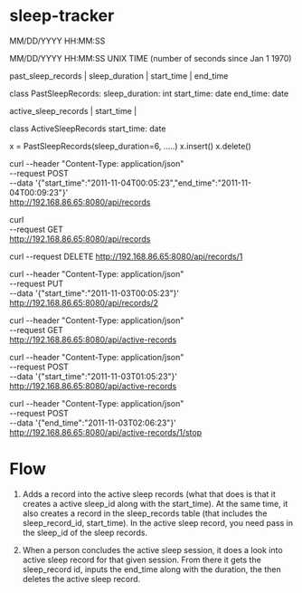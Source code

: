 # sleep-tracker

MM/DD/YYYY
HH:MM:SS

MM/DD/YYYY HH:MM:SS 
UNIX TIME (number of seconds since Jan 1 1970)

past_sleep_records
| sleep_duration | start_time | end_time 


class PastSleepRecords:
    sleep_duration: int
    start_time: date
    end_time: date

active_sleep_records
| start_time |


class ActiveSleepRecords
    start_time: date


x = PastSleepRecords(sleep_duration=6, .....)
x.insert()
x.delete()


curl --header "Content-Type: application/json" \
  --request POST \
  --data '{"start_time":"2011-11-04T00:05:23","end_time":"2011-11-04T00:09:23"}' \
  http://192.168.86.65:8080/api/records

  curl \
  --request GET \
  http://192.168.86.65:8080/api/records

  curl   --request DELETE   http://192.168.86.65:8080/api/records/1

  curl --header "Content-Type: application/json" \
  --request PUT \
  --data '{"start_time":"2011-11-03T00:05:23"}' \
  http://192.168.86.65:8080/api/records/2

  curl --header "Content-Type: application/json" \
  --request GET \
  http://192.168.86.65:8080/api/active-records

  curl --header "Content-Type: application/json" \
  --request POST \
  --data '{"start_time":"2011-11-03T01:05:23"}' \
  http://192.168.86.65:8080/api/active-records

  curl --header "Content-Type: application/json" \
  --request POST \
  --data '{"end_time":"2011-11-03T02:06:23"}' \
  http://192.168.86.65:8080/api/active-records/1/stop



# Flow
1. Adds a record into the active sleep records (what that does is that it creates a active sleep_id along with the start_time). At the same time, it also creates a record in the sleep_records table (that includes the sleep_record_id, start_time). In the active sleep record, you need pass in the sleep_id of the sleep records.

2. When a person concludes the active sleep session, it does a look into active sleep record for that given session. From there it gets the sleep_record id, inputs the end_time along with the duration, the then deletes the active sleep record.
